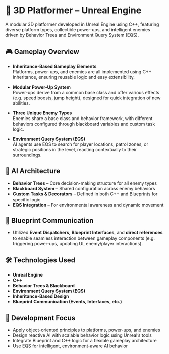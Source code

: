 # 🧱 3D Platformer – Unreal Engine

A modular 3D platformer developed in Unreal Engine using C++, featuring diverse platform types, collectible power-ups, and intelligent enemies driven by Behavior Trees and Environment Query System (EQS).

## 🎮 Gameplay Overview

- **Inheritance-Based Gameplay Elements**  
  Platforms, power-ups, and enemies are all implemented using C++ inheritance, ensuring reusable logic and easy extensibility.

- **Modular Power-Up System**  
  Power-ups derive from a common base class and offer various effects (e.g. speed boosts, jump height), designed for quick integration of new abilities.

- **Three Unique Enemy Types**  
  Enemies share a base class and behavior framework, with different behaviors configured through blackboard variables and custom task logic.

- **Environment Query System (EQS)**  
  AI agents use EQS to search for player locations, patrol zones, or strategic positions in the level, reacting contextually to their surroundings.

## 🧠 AI Architecture

- **Behavior Trees** – Core decision-making structure for all enemy types  
- **Blackboard System** – Shared configuration across enemy behaviors  
- **Custom Tasks & Decorators** – Defined in both C++ and Blueprints for specific logic  
- **EQS Integration** – For environmental awareness and dynamic movement

## 🔗 Blueprint Communication

- Utilized **Event Dispatchers**, **Blueprint Interfaces**, and **direct references** to enable seamless interaction between gameplay components (e.g. triggering power-ups, updating UI, enemy/player interactions).

## 🛠️ Technologies Used

- **Unreal Engine**
- **C++**
- **Behavior Trees & Blackboard**
- **Environment Query System (EQS)**
- **Inheritance-Based Design**
- **Blueprint Communication (Events, Interfaces, etc.)**

## 🎯 Development Focus

- Apply object-oriented principles to platforms, power-ups, and enemies  
- Design reactive AI with scalable behavior logic using Unreal’s tools  
- Integrate Blueprint and C++ logic for a flexible gameplay architecture  
- Use EQS for intelligent, environment-aware AI behavior
